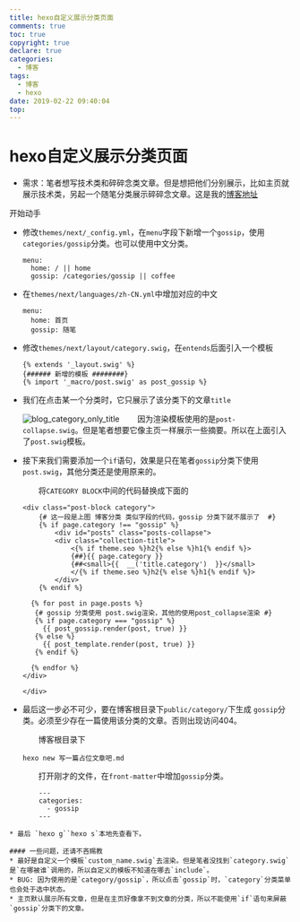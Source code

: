 ```yaml
---
title: hexo自定义展示分类页面
comments: true
toc: true
copyright: true
declare: true
categories:
  - 博客
tags:
  - 博客
  - hexo
date: 2019-02-22 09:40:04
top:
---
```

<!--more-->
# hexo自定义展示分类页面
* 需求：笔者想写技术类和碎碎念类文章。但是想把他们分别展示，比如主页就展示技术类，另起一个随笔分类展示碎碎念文章。这是我的[博客地址](http://roastduck.xyz)

开始动手

* 修改`themes/next/_config.yml`，在`menu`字段下新增一个`gossip`，使用`categories/gossip`分类。也可以使用中文分类。
    
    ```
    menu:
      home: / || home
      gossip: /categories/gossip || coffee
    ``` 
* 在`themes/next/languages/zh-CN.yml`中增加对应的中文

    ```
    menu:
      home: 首页
      gossip: 随笔
    ```
* 修改`themes/next/layout/category.swig`，在`entends`后面引入一个模板

    ```
    {% extends '_layout.swig' %}
    {###### 新增的模板 ########}
    {% import '_macro/post.swig' as post_gossip %}
    ```
* 我们在点击某一个分类时，它只展示了该分类下的文章`title`

    ![blog_category_only_title](https://i.loli.net/2019/02/22/5c6f5330ba610.jpg)
    　　因为渲染模板使用的是`post-collapse.swig`。但是笔者想要它像主页一样展示一些摘要。所以在上面引入了`post.swig`模板。
* 接下来我们需要添加一个`if`语句，效果是只在笔者`gossip`分类下使用`post.swig`，其他分类还是使用原来的。

	　　将`CATEGORY BLOCK`中间的代码替换成下面的
	
	```
	<div class="post-block category">
	    {# 这一段是上图 博客分类 类似字段的代码，gossip 分类下就不展示了  #}
	    {% if page.category !== "gossip" %}
	        <div id="posts" class="posts-collapse">
	        <div class="collection-title">
	            <{% if theme.seo %}h2{% else %}h1{% endif %}>
	            {##}{{ page.category }}
	            {##<small>{{  __('title.category')  }}</small>
	            </{% if theme.seo %}h2{% else %}h1{% endif %}>
	        </div>
	    {% endif %}
	
	  {% for post in page.posts %}
	   {# gossip 分类使用 post.swig渲染，其他的使用post_collapse渲染 #}
	   {% if page.category === "gossip" %}
	     {{ post_gossip.render(post, true) }}
	   {% else %}
	     {{ post_template.render(post, true) }}
	   {% endif %}
	
	  {% endfor %}
	</div>
	
	</div>
	```
* 最后这一步必不可少，要在博客根目录下`public/category/`下生成 `gossip`分类。必须至少存在一篇使用该分类的文章。否则出现访问404。

	　　博客根目录下
	
	```
	hexo new 写一篇占位文章吧.md
	```
	　　打开刚才的文件，在`front-matter`中增加`gossip`分类。
	    
	```
	    ---
	    categories:
	      - gossip
	    ---
```
* 最后 `hexo g``hexo s`本地先查看下。

#### 一些问题，还请不吝赐教
* 最好是自定义一个模板`custom_name.swig`去渲染。但是笔者没找到`category.swig`是`在哪被谁`调用的，所以自定义的模板不知道在哪去`include`。
* BUG: 因为使用的是`category/gossip`，所以点击`gossip`时，`category`分类菜单也会处于选中状态。
* 主页默认展示所有文章，但是在主页好像拿不到文章的分类，所以不能使用`if`语句来屏蔽`gossip`分类下的文章。